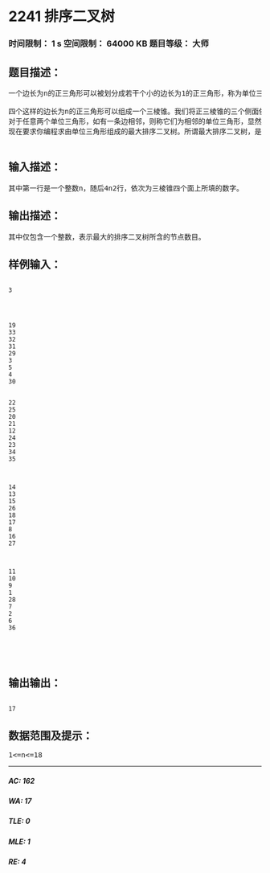 # 2241 排序二叉树   
### 时间限制： 1 s     空间限制： 64000 KB     题目等级： 大师  
## 题目描述：  

<pre>
一个边长为n的正三角形可以被划分成若干个小的边长为1的正三角形，称为单位三角形。边长为3的正三角形被分成三层共９个小的正三角形，我们把它们从顶到底，从左到右以1~9编号。同理，边长为n的正三角形可以划分成n2个单位三角形。
 
四个这样的边长为n的正三角形可以组成一个三棱锥。我们将正三棱锥的三个侧面依顺时针次序(从顶向底视角)编号为A, B, C，底面编号为D。侧面的A, B, C号三角形以三棱锥的顶点为顶，底面的D号三角形以它与A, B三角形的交点为顶。左图为三棱锥展开后的平面图，每个面上标有圆点的是该面的顶，该图中侧面A,B,C分别向纸内方向折叠即可还原成三棱锥。我们把这A、B、C、D四个面各自划分成n2个单位三角形。
对于任意两个单位三角形，如有一条边相邻，则称它们为相邻的单位三角形，显然，每个单位三角形有三个相邻的单位三角形。现在，把1~4n2分别随机填入四个面总共4n2个单位三角形中。
现在要求你编程求由单位三角形组成的最大排序二叉树。所谓最大排序二叉树，是指在所有由单位三角形组成的排序二叉树中节点最多的一棵树。对于任一单位三角形，可选它三个相邻的单位三角形中任意一个作为父节点，其余两个分别作为左孩子和右孩子。当然，做根节点的单位三角形不需要父节点，而左孩子和右孩子对于二叉树中的任意节点来说并不是都必须的。
 
</pre>
  
  
## 输入描述：  

<pre>
其中第一行是一个整数n，随后4n2行，依次为三棱锥四个面上所填的数字。
</pre>
  
  
## 输出描述：  

<pre>
其中仅包含一个整数，表示最大的排序二叉树所含的节点数目。
</pre>
  
  
## 样例输入：  

<pre><code>
3




19
33
32
31
29
3
5
4
30


22
25
20
21
12
24
23
34
35
 


14
13
15
26
18
17
8
16
27
 


11
10
9
1
28
7
2
6
36




</code></pre>
  
  
## 输出输出：  

<pre><code>
17
</code></pre>
  
  
## 数据范围及提示：  

<pre>
1<=n<=18
</pre>
  
  
***  

##### AC: 162  
##### WA: 17  
##### TLE: 0  
##### MLE: 1  
##### RE: 4  
